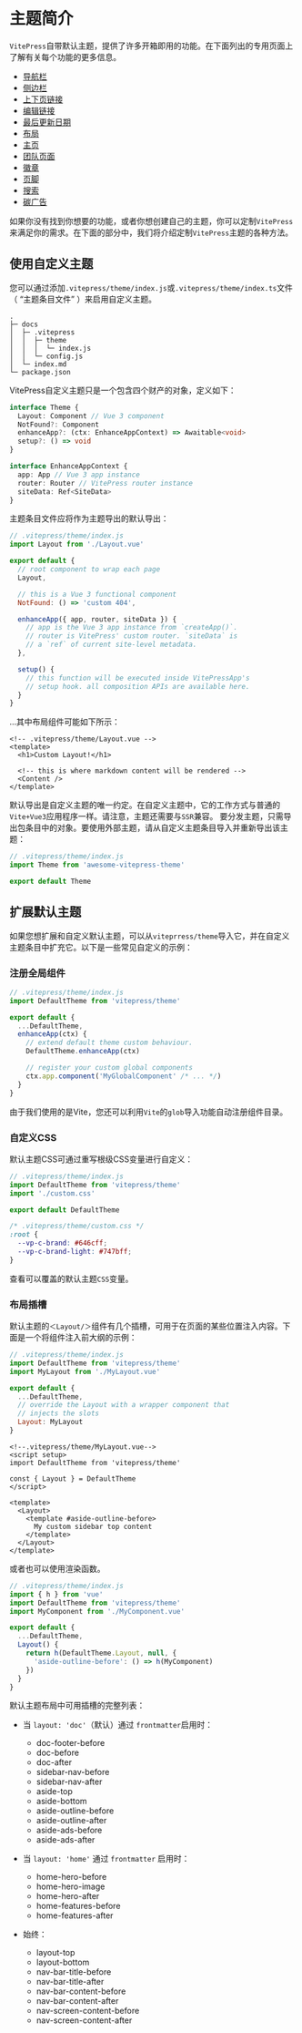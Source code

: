 # 主题简介

`VitePress`自带默认主题，提供了许多开箱即用的功能。在下面列出的专用页面上了解有关每个功能的更多信息。

- [导航栏](./theme-nav)
- [侧边栏](./theme-sidebar)
- [上下页链接](./theme-prev-next-link)
- [编辑链接](./theme-edit-link)
- [最后更新日期](./theme-last-updated)
- [布局](./theme-layout)
- [主页](./theme-home-page)
- [团队页面](./theme-team-page)
- [徽章](./theme-badge)
- [页脚](./theme-footer)
- [搜索](./theme-search)
- [碳广告](./theme-carbon-ads)

如果你没有找到你想要的功能，或者你想创建自己的主题，你可以定制`VitePress`来满足你的需求。在下面的部分中，我们将介绍定制`VitePress`主题的各种方法。

## 使用自定义主题
您可以通过添加`.vitepress/theme/index.js`或`.vitepress/theme/index.ts`文件（ “主题条目文件” ）来启用自定义主题。
```
.
├─ docs
│  ├─ .vitepress
│  │  ├─ theme
│  │  │  └─ index.js
│  │  └─ config.js
│  └─ index.md
└─ package.json
```

VitePress自定义主题只是一个包含四个财产的对象，定义如下：

```ts
interface Theme {
  Layout: Component // Vue 3 component
  NotFound?: Component
  enhanceApp?: (ctx: EnhanceAppContext) => Awaitable<void>
  setup?: () => void
}

interface EnhanceAppContext {
  app: App // Vue 3 app instance
  router: Router // VitePress router instance
  siteData: Ref<SiteData>
}

```
主题条目文件应将作为主题导出的默认导出：

```js
// .vitepress/theme/index.js
import Layout from './Layout.vue'

export default {
  // root component to wrap each page
  Layout,

  // this is a Vue 3 functional component
  NotFound: () => 'custom 404',

  enhanceApp({ app, router, siteData }) {
    // app is the Vue 3 app instance from `createApp()`.
    // router is VitePress' custom router. `siteData` is
    // a `ref` of current site-level metadata.
  },

  setup() {
    // this function will be executed inside VitePressApp's
    // setup hook. all composition APIs are available here.
  }
}

```

…其中布局组件可能如下所示：
```vue
<!-- .vitepress/theme/Layout.vue -->
<template>
  <h1>Custom Layout!</h1>

  <!-- this is where markdown content will be rendered -->
  <Content />
</template>

```
默认导出是自定义主题的唯一约定。在自定义主题中，它的工作方式与普通的`Vite+Vue3`应用程序一样。请注意，主题还需要与`SSR`兼容。
要分发主题，只需导出包条目中的对象。要使用外部主题，请从自定义主题条目导入并重新导出该主题：

```js
// .vitepress/theme/index.js
import Theme from 'awesome-vitepress-theme'

export default Theme

```

## 扩展默认主题
如果您想扩展和自定义默认主题，可以从`viteprress/theme`导入它，并在自定义主题条目中扩充它。以下是一些常见自定义的示例：

### 注册全局组件

```js
// .vitepress/theme/index.js
import DefaultTheme from 'vitepress/theme'

export default {
  ...DefaultTheme,
  enhanceApp(ctx) {
    // extend default theme custom behaviour.
    DefaultTheme.enhanceApp(ctx)

    // register your custom global components
    ctx.app.component('MyGlobalComponent' /* ... */)
  }
}

```
由于我们使用的是Vite，您还可以利用`Vite`的`glob`导入功能自动注册组件目录。

### 自定义CSS
默认主题CSS可通过重写根级CSS变量进行自定义：
```js
// .vitepress/theme/index.js
import DefaultTheme from 'vitepress/theme'
import './custom.css'

export default DefaultTheme

```

```css
/* .vitepress/theme/custom.css */
:root {
  --vp-c-brand: #646cff;
  --vp-c-brand-light: #747bff;
}

```
查看可以覆盖的默认主题`CSS`变量。

### 布局插槽
默认主题的`＜Layout/＞`组件有几个插槽，可用于在页面的某些位置注入内容。下面是一个将组件注入前大纲的示例：

```js
// .vitepress/theme/index.js
import DefaultTheme from 'vitepress/theme'
import MyLayout from './MyLayout.vue'

export default {
  ...DefaultTheme,
  // override the Layout with a wrapper component that
  // injects the slots
  Layout: MyLayout
}
```

```vue
<!--.vitepress/theme/MyLayout.vue-->
<script setup>
import DefaultTheme from 'vitepress/theme'

const { Layout } = DefaultTheme
</script>

<template>
  <Layout>
    <template #aside-outline-before>
      My custom sidebar top content
    </template>
  </Layout>
</template>
```
或者也可以使用渲染函数。

```js
// .vitepress/theme/index.js
import { h } from 'vue'
import DefaultTheme from 'vitepress/theme'
import MyComponent from './MyComponent.vue'

export default {
  ...DefaultTheme,
  Layout() {
    return h(DefaultTheme.Layout, null, {
      'aside-outline-before': () => h(MyComponent)
    })
  }
}
```

默认主题布局中可用插槽的完整列表：

- 当 `layout: 'doc'`（默认）通过 `frontmatter`启用时：
    - doc-footer-before
    - doc-before
    - doc-after
    - sidebar-nav-before
    - sidebar-nav-after
    - aside-top
    - aside-bottom
    - aside-outline-before
    - aside-outline-after
    - aside-ads-before
    - aside-ads-after

- 当 `layout: 'home'` 通过 `frontmatter` 启用时：
    - home-hero-before
    - home-hero-image
    - home-hero-after
    - home-features-before
    - home-features-after

- 始终：
    - layout-top
    - layout-bottom
    - nav-bar-title-before
    - nav-bar-title-after
    - nav-bar-content-before
    - nav-bar-content-after
    - nav-screen-content-before
    - nav-screen-content-after
